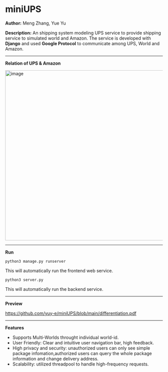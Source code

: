 # miniUPS

**Author:** Meng Zhang, Yue Yu

**Description:**
An shipping system modeling UPS service to provide shipping service to simulated world and Amazon.
The service is developed with **Django** and used **Google Protocol** to communicate among UPS, World and Amazon. 

---
**Relation of UPS & Amazon**

<img width="543" alt="image" src="https://user-images.githubusercontent.com/60654350/180844842-6cf3a4fd-7ba6-4648-bb43-284d33dd4aa9.png">

---
**Run**
```
python3 manage.py runserver
```
This will automatically run the frontend web service. 


```
python3 server.py
```
This will automatically run the backend service.

---
**Preview**

https://github.com/yuy-e/miniUPS/blob/main/differentiation.pdf

---
**Features**
- Supports Multi-Worlds throught individual world-id.
- User Friendly: Clear and intuitive user navigation bar, high feedback.
- High privacy and security: unauthorized users can only see simple package infomation,authorized users can query the whole package information and change delivery address.
- Scalability: utilized threadpool to handle high-frequency requests.


